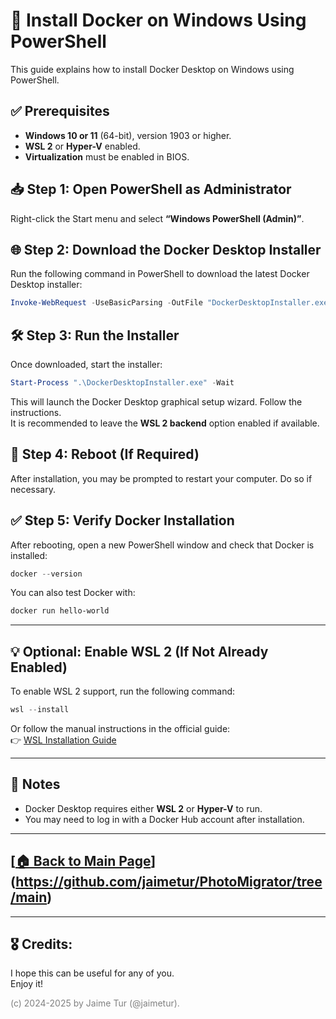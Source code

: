 # 🐳 Install Docker on Windows Using PowerShell

This guide explains how to install Docker Desktop on Windows using PowerShell.

## ✅ Prerequisites

- **Windows 10 or 11** (64-bit), version 1903 or higher.
- **WSL 2** or **Hyper-V** enabled.
- **Virtualization** must be enabled in BIOS.

## 📥 Step 1: Open PowerShell as Administrator

Right-click the Start menu and select **“Windows PowerShell (Admin)”**.

## 🌐 Step 2: Download the Docker Desktop Installer

Run the following command in PowerShell to download the latest Docker Desktop installer:

```powershell
Invoke-WebRequest -UseBasicParsing -OutFile "DockerDesktopInstaller.exe" -Uri "https://desktop.docker.com/win/main/amd64/Docker%20Desktop%20Installer.exe"
```

## 🛠️ Step 3: Run the Installer

Once downloaded, start the installer:

```powershell
Start-Process ".\DockerDesktopInstaller.exe" -Wait
```

This will launch the Docker Desktop graphical setup wizard. Follow the instructions.  
It is recommended to leave the **WSL 2 backend** option enabled if available.

## 🔄 Step 4: Reboot (If Required)

After installation, you may be prompted to restart your computer. Do so if necessary.

## ✅ Step 5: Verify Docker Installation

After rebooting, open a new PowerShell window and check that Docker is installed:

```powershell
docker --version
```

You can also test Docker with:

```powershell
docker run hello-world
```

---

## 💡 Optional: Enable WSL 2 (If Not Already Enabled)

To enable WSL 2 support, run the following command:

```powershell
wsl --install
```

Or follow the manual instructions in the official guide:  
👉 [WSL Installation Guide](https://docs.microsoft.com/en-us/windows/wsl/install)

---

## 🐧 Notes

- Docker Desktop requires either **WSL 2** or **Hyper-V** to run.
- You may need to log in with a Docker Hub account after installation.

---

## [[🏠 Back to Main Page](https://github.com/jaimetur/PhotoMigrator/tree/main?raw=true)](https://github.com/jaimetur/PhotoMigrator/tree/main)



---
## 🎖️ Credits:
I hope this can be useful for any of you.  
Enjoy it!

<span style="color:grey">(c) 2024-2025 by Jaime Tur (@jaimetur).</span> 